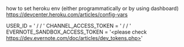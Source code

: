 how to set heroku env (either programmatically or by using dashboard)
https://devcenter.heroku.com/articles/config-vars

USER_ID = '<LINE dev console> / <your chhannel> / <basic settings>'
CHANNEL_ACCESS_TOKEN = '<LINE dev console> / <your channel> / <messging API>'
EVERNOTE_SANDBOX_ACCESS_TOKEN = '<please check https://dev.evernote.com/doc/articles/dev_tokens.php>'